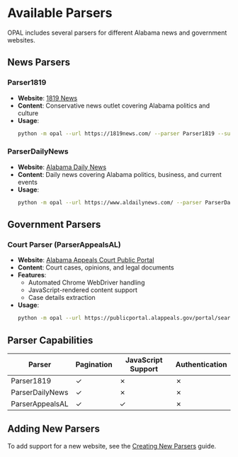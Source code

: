 # Available Parsers

OPAL includes several parsers for different Alabama news and government websites.

## News Parsers

### Parser1819

- **Website**: [1819 News](https://1819news.com/)
- **Content**: Conservative news outlet covering Alabama politics and culture
- **Usage**: 
  ```bash
  python -m opal --url https://1819news.com/ --parser Parser1819 --suffix /news/item
  ```

### ParserDailyNews

- **Website**: [Alabama Daily News](https://www.aldailynews.com/)
- **Content**: Daily news covering Alabama politics, business, and current events
- **Usage**:
  ```bash
  python -m opal --url https://www.aldailynews.com/ --parser ParserDailyNews --suffix /news/item
  ```

## Government Parsers

### Court Parser (ParserAppealsAL)

- **Website**: [Alabama Appeals Court Public Portal](https://publicportal.alappeals.gov/)
- **Content**: Court cases, opinions, and legal documents
- **Features**:
  - Automated Chrome WebDriver handling
  - JavaScript-rendered content support
  - Case details extraction
- **Usage**:
  ```bash
  python -m opal --url https://publicportal.alappeals.gov/portal/search/case/results --parser ParserAppealsAL
  ```

## Parser Capabilities

| Parser | Pagination | JavaScript Support | Authentication |
|--------|------------|-------------------|----------------|
| Parser1819 | ✓ | ✗ | ✗ |
| ParserDailyNews | ✓ | ✗ | ✗ |
| ParserAppealsAL | ✓ | ✓ | ✗ |

## Adding New Parsers

To add support for a new website, see the [Creating New Parsers](../developer/creating-parsers.md) guide.